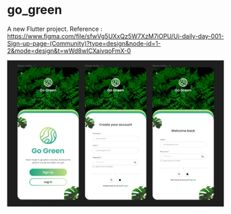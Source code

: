 # go_green

A new Flutter project.
Reference : https://www.figma.com/file/sfwVg5UXxQz5W7XzM7iOPU/Ui-daily-day-001-Sign-up-page-(Community)?type=design&node-id=1-2&mode=design&t=wWd8wICXaivqoFmX-0

![Image](https://github.com/Shubham-Narkhede/go_green/blob/main/assets/output.jpeg)

